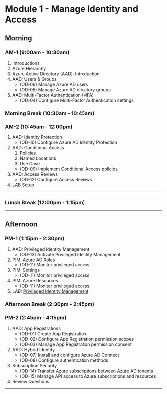 <!-- Headings -->
# Module 1 - Manage Identity and Access

## Morning

### AM-1 (9:00am - 10:30am)
<!-- OL  -->
1. Introductions
1. Azure Hierarchy
1. Azure Active Directory (AAD): Introduction
1. AAD: Users & Groups
    * (OD-06) Manage Azure AD users
    * (OD-05) Manage Azure AD directory groups
1. AAD: Multi-Factor Authentication (MFA)
    * (OD-04) Configure Multi-Factor Authentication settings

### Morning Break (10:30am - 10:45am)

### AM-2 (10:45am - 12:00pm)
<!-- OL  -->
1. AAD: Identity Protection
    * (OD-10) Configure Azure AD Identity Protection
1. AAD: Conditional Access 
    1. Policies
    1. Named Locations
    1. Use Case
    * (OD-09) Implement Conditional Access policies
1. AAD: Access Reviews
    * (OD-12) Configure Access Reviews
1. LAB Setup

___
### Lunch Break (12:00pm - 1:15pm)
___

## Afternoon

### PM-1 (1:15pm - 2:30pm)
1. AAD: Privileged Identity Management
    * (OD-13) Activate Privileged Identity Management
1. PIM: Azure AD Roles
    * (OD-11) Monitor privileged access
1. PIM: Settings
    * (OD-11) Monitor privileged access
1. PIM: Azure Resources
    * (OD-11) Monitor privileged access
1. LAB: [Privileged Identity Management](https://github.com/MicrosoftLearning/AZ-500-Azure-Security/blob/master/Instructions/Labs/Module_1/LAB_01_PIM.md "Lab instructions")

### Afternoon Break (2:30pm - 2:45pm)

### PM-2 (2:45pm - 4:15pm)
1. AAD: App Registrations
    * (OD-01) Create App Registration
    * (OD-02) Configure App Registration permission scopes
    * (OD-03) Manage App Registration permission consent
1. AAD: Hybrid Identity
    * (OD-07) Install and configure Azure AD Connect
    * (OD-08) Configure authentication methods
1. Subscription Security
    * (OD-14) Transfer Azure subscriptions between Azure AD tenants
    * (OD-15) Manage API access to Azure subscriptions and resources
1. Review Questions
___

